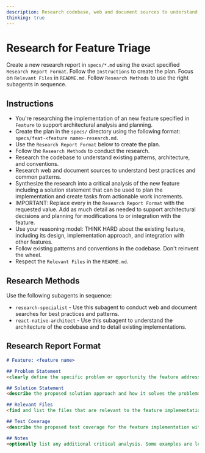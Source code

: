 ```yaml
---
description: Research codebase, web and document sources to understand patterns, architecture, and conventions for a new feature.
thinking: true    
---
```


# Research for Feature Triage

Create a new research report in `specs/*.md` using the exact specified `Research Report Format`. Follow the `Instructions` to create the plan. Focus on `Relevant Files` in `README.md`. Follow `Research Methods` to use the right subagents in sequence.

## Instructions

- You're researching the implementation of an new feature specified in `Feature` to support architectural analysis and planning.
- Create the plan in the `specs/` directory using the following format: `specs/feat-<feature name>-research.md`.
- Use the `Research Report Format` below to create the plan.
- Follow the `Research Methods` to conduct the research.
- Research the codebase to understand existing patterns, architecture, and conventions.
- Research web and document sources to understand best practices and common patterns.
- Synthesize the research into a critical analysis of the new feature including a solution statement that can be used to plan the implementation and create tasks from actionable work increments.
- IMPORTANT: Replace every <placeholder> in the `Research Report Format` with the requested value. Add as much detail as needed to support architectural decisions and planning for modifications to or integration with the feature.
- Use your reasoning model: THINK HARD about the existing feature, including its design, implementation approach, and integration with other features.
- Follow existing patterns and conventions in the codebase. Don't reinvent the wheel.
- Respect the `Relevant Files` in the `README.md`.

## Research Methods

Use the following subagents in sequence:
- `research-specialist` - Use this subagent to conduct web and document searches for best practices and patterns.
- `react-native-architect` - Use this subagent to understand the architecture of the codebase and to detail existing implementations.

## Research Report Format

```md
# Feature: <feature name>

## Problem Statement
<clearly define the specific problem or opportunity the feature addresses>

## Solution Statement
<describe the proposed solution approach and how it solves the problem>

## Relevant Files
<find and list the files that are relevant to the feature implementation and describe why they are relevant in bullet points>

## Test Coverage
<describe the proposed test coverage for the feature implementation with bullet points listing the scenarios and test cases covered>

## Notes
<optionally list any additional critical analysis. Some examples are legacy patterns that may need to be refactored, alternate approaches or design patterns that may be more appropriate, or context that are relevant to the feature that will be helpful to lead engineers planning work increments specific to this feature>
```